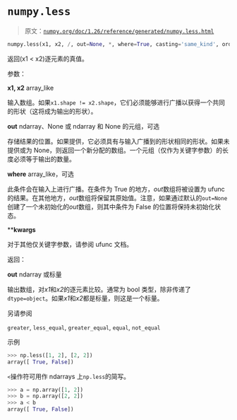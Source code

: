 # `numpy.less`

> 原文：[`numpy.org/doc/1.26/reference/generated/numpy.less.html`](https://numpy.org/doc/1.26/reference/generated/numpy.less.html)

```py
numpy.less(x1, x2, /, out=None, *, where=True, casting='same_kind', order='K', dtype=None, subok=True[, signature, extobj]) = <ufunc 'less'>
```

返回(x1 < x2)逐元素的真值。

参数：

**x1, x2** array_like

输入数组。如果`x1.shape != x2.shape`，它们必须能够进行广播以获得一个共同的形状（这将成为输出的形状）。

**out** ndarray、None 或 ndarray 和 None 的元组，可选

存储结果的位置。如果提供，它必须具有与输入广播到的形状相同的形状。如果未提供或为 None，则返回一个新分配的数组。一个元组（仅作为关键字参数）的长度必须等于输出的数量。

**where** array_like，可选

此条件会在输入上进行广播。在条件为 True 的地方，*out*数组将被设置为 ufunc 的结果。在其他地方，*out*数组将保留其原始值。注意，如果通过默认的`out=None`创建了一个未初始化的*out*数组，则其中条件为 False 的位置将保持未初始化状态。

****kwargs**

对于其他仅关键字参数，请参阅 ufunc 文档。

返回：

**out** ndarray 或标量

输出数组，对*x1*和*x2*的逐元素比较。通常为 bool 类型，除非传递了`dtype=object`。如果*x1*和*x2*都是标量，则这是一个标量。

另请参阅

`greater`, `less_equal`, `greater_equal`, `equal`, `not_equal`

示例

```py
>>> np.less([1, 2], [2, 2])
array([ True, False]) 
```

`<`操作符可用作 ndarrays 上`np.less`的简写。

```py
>>> a = np.array([1, 2])
>>> b = np.array([2, 2])
>>> a < b
array([ True, False]) 
```
